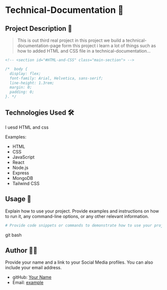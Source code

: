 # Technical-Documentation 🚀

## Project Description 📝

> This is out third real project in this project we build a technical-documentation-page form this project i learn a lot of things such as how to added HTML and CSS file in a technical-documentation...


```html
<!-- <section id="#HTML-and-CSS" class="main-section"> -->
```

```css
/*  body {
  display: flex; 
  font-family: Arial, Helvetica, sans-serif;
  line-height: 1.3rem;
  margin: 0;
  padding: 0;
}. */
```




## Technologies Used 🛠️

I uesd HTML and css 

Examples:

- HTML
- CSS
- JavaScript
- React
- Node.js
- Express
- MongoDB
- Tailwind CSS



## Usage 🎯

Explain how to use your project. Provide examples and instructions on how to run it, any command-line options, or any other relevant information.

```bash
# Provide code snippets or commands to demonstrate how to use your project.
```

git bash

## Author 👩‍💻

Provide your name and a link to your Social Media profiles. You can also include your email address.
- gitHub: [Your Name](https://github.com/royajamal/Technical-Documentation)
- Email: [example](royajamal2003@gmail.com)



 
